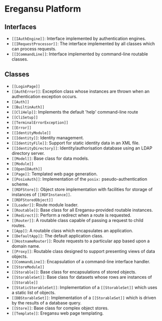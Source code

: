 # Eregansu Platform

## Interfaces

* `[[IAuthEngine]]`: Interface implemented by authentication engines.
* `[[IRequestProcessor]]`: The interface implemented by all classes which can process requests.
* `[[ICommandLine]]`: Interface implemented by command-line routable classes.

## Classes

* `[[LoginPage]]`
* `[[AuthError]]`: Exception class whose instances are thrown when an authentication exception
occurs.
* `[[Auth]]`
* `[[BuiltinAuth]]`
* `[[CliHelp]]`: Implements the default 'help' command-line route
* `[[CliSetup]]`
* `[[TerminalErrorException]]`
* `[[Error]]`
* `[[IdentityModule]]`
* `[[Identity]]`: Identity management.
* `[[IdentityFile]]`: Support for static identity data in an XML file.
* `[[IdentityDirectory]]`: Identity/authorisation database using an LDAP directory server.
* `[[Model]]`: Base class for data models.
* `[[Module]]`
* `[[OpenIDAuth]]`
* `[[Page]]`: Templated web page generation.
* `[[PosixAuth]]`: Implementation of the `posix:` pseudo-authentication scheme.
* `[[RDFStore]]`: Object store implementation with facilities for storage of instances of
`[[RDFInstance]]`.
* `[[RDFStoredObject]]`
* `[[Loader]]`: Route module loader.
* `[[Routable]]`: Base class for all Eregansu-provided routable instances.
* `[[Redirect]]`: Perform a redirect when a route is requested.
* `[[Router]]`: A routable class capable of passing a request to child routes.
* `[[App]]`: A routable class which encapsulates an application.
* `[[DefaultApp]]`: The default application class.
* `[[HostnameRouter]]`: Route requests to a particular app based upon a domain name.
* `[[Proxy]]`: Routable class designed to support presenting views of data objects.
* `[[CommandLine]]`: Encapsulation of a command-line interface handler.
* `[[StoreModule]]`
* `[[Storable]]`: Base class for encapsulations of stored objects.
* `[[StorableSet]]`: Base class for datasets whose rows are instances of `[[Storable]]`
* `[[StaticStorableSet]]`: Implementation of a `[[StorableSet]]` which uses a static list of objects.
* `[[DBStorableSet]]`: Implementation of a `[[StorableSet]]` which is driven by the results of a
database query.
* `[[Store]]`: Base class for complex object stores.
* `[[Template]]`: Eregansu web page templating.

